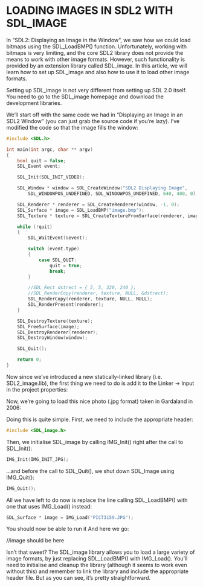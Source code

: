 # LOADING IMAGES IN SDL2 WITH SDL_IMAGE
In “SDL2: Displaying an Image in the Window“, we saw how we could load bitmaps using the SDL_LoadBMP() function. Unfortunately, working with bitmaps is very limiting, and the core SDL2 library does not provide the means to work with other image formats. However, such functionality is provided by an extension library called SDL_image. In this article, we will learn how to set up SDL_image and also how to use it to load other image formats.

Setting up SDL_image is not very different from setting up SDL 2.0 itself. You need to go to the SDL_image homepage and download the development libraries.


We’ll start off with the same code we had in “Displaying an Image in an SDL2 Window” (you can just grab the source code if you’re lazy). I’ve modified the code so that the image fills the window:

```c
#include <SDL.h>        

int main(int argc, char ** argv)
{
	bool quit = false;
	SDL_Event event;

	SDL_Init(SDL_INIT_VIDEO);

	SDL_Window * window = SDL_CreateWindow("SDL2 Displaying Image",
		SDL_WINDOWPOS_UNDEFINED, SDL_WINDOWPOS_UNDEFINED, 640, 480, 0);

	SDL_Renderer * renderer = SDL_CreateRenderer(window, -1, 0);
	SDL_Surface * image = SDL_LoadBMP("image.bmp");
	SDL_Texture * texture = SDL_CreateTextureFromSurface(renderer, image);

	while (!quit)
	{
		SDL_WaitEvent(&event);

		switch (event.type)
		{
			case SDL_QUIT:
				quit = true;
				break;
		}

		//SDL_Rect dstrect = { 5, 5, 320, 240 };
		//SDL_RenderCopy(renderer, texture, NULL, &dstrect);
		SDL_RenderCopy(renderer, texture, NULL, NULL);
		SDL_RenderPresent(renderer);
	}

	SDL_DestroyTexture(texture);
	SDL_FreeSurface(image);
	SDL_DestroyRenderer(renderer);
	SDL_DestroyWindow(window);

	SDL_Quit();

	return 0;
}
```

Now since we’ve introduced a new statically-linked library (i.e. SDL2_image.lib), the first thing we need to do is add it to the Linker -> Input in the project properties:


Now, we’re going to load this nice photo (.jpg format) taken in Gardaland in 2006:


Doing this is quite simple. First, we need to include the appropriate header:

```c
#include <SDL_image.h>
```

Then, we initialise SDL_image by calling IMG_Init() right after the call to SDL_Init():

```c
IMG_Init(IMG_INIT_JPG);
```
…and before the call to SDL_Quit(), we shut down SDL_Image using IMG_Quit():
```c
IMG_Quit();
```
All we have left to do now is replace the line calling SDL_LoadBMP() with one that uses IMG_Load() instead:
```c
SDL_Surface * image = IMG_Load("PICT3159.JPG");
```
You should now be able to run it
And here we go:

//image should be here

Isn’t that sweet? The SDL_image library allows you to load a large variety of image formats, by just replacing SDL_LoadBMP() with IMG_Load(). You’ll need to initialise and cleanup the library (although it seems to work even without this) and remember to link the library and include the appropriate header file. But as you can see, it’s pretty straightforward.
